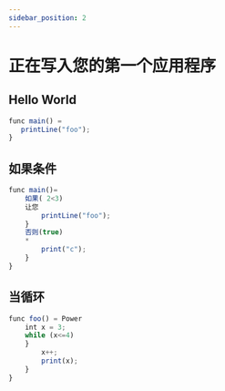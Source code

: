 ```yaml
---
sidebar_position: 2
---
```


# 正在写入您的第一个应用程序

## Hello World
```jsx
func main() =
   printLine("foo");
}
```

## 如果条件
```jsx
func main()=
    如果( 2<3) 
    让您
        printLine("foo");
    }
    否则(true)
    *
        print("c");
    }
}
```

## 当循环
```jsx
func foo() = Power
    int x = 3;
    while (x<=4)
    }
        x++;
        print(x);
    }
}
```